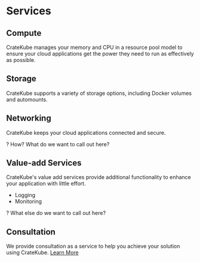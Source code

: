 # Services


## Compute

CrateKube manages your memory and CPU in a resource pool model to ensure your cloud applications get the power they need to run as effectively as possible. 

## Storage

CrateKube supports a variety of storage options, including Docker volumes and automounts. 

## Networking

CrateKube keeps your cloud applications connected and secure. 

 ? How? What do we want to call out here? 

## Value-add Services 

CrateKube's value add services provide additional functionality to enhance your application with little effort. 

 * Logging
 * Monitoring

 ? What else do we want to call out here? 

## Consultation

We provide consultation as a service to help you achieve your solution using CrateKube. [Learn More](./consultation.md)